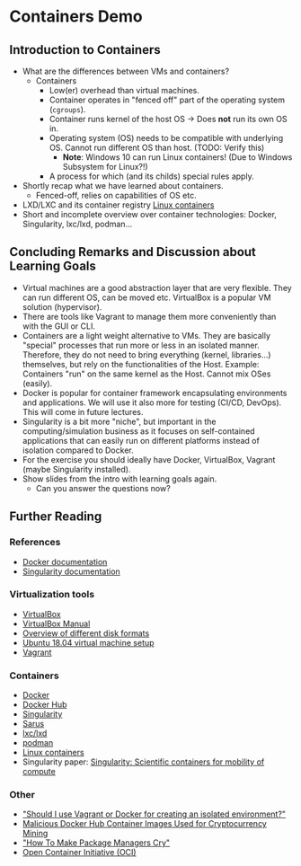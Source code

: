 # Containers Demo

## Introduction to Containers

- What are the differences between VMs and containers?
    - Containers
        - Low(er) overhead than virtual machines.
        - Container operates in "fenced off" part of the operating system (`cgroups`).
        - Container runs kernel of the host OS -> Does **not** run its own OS in.
        - Operating system (OS) needs to be compatible with underlying OS. Cannot run different OS than host. (TODO: Verify this)
            - **Note**: Windows 10 can run Linux containers! (Due to Windows Subsystem for Linux?!)
        - A process for which (and its childs) special rules apply.
- Shortly recap what we have learned about containers.
    - Fenced-off, relies on capabilities of OS etc.
- LXD/LXC and its container registry [Linux containers](https://linuxcontainers.org/)
- Short and incomplete overview over container technologies: Docker, Singularity, lxc/lxd, podman...

## Concluding Remarks and Discussion about Learning Goals

- Virtual machines are a good abstraction layer that are very flexible. They can run different OS, can be moved etc. VirtualBox is a popular VM solution (hypervisor).
- There are tools like Vagrant to manage them more conveniently than with the GUI or CLI.
- Containers are a light weight alternative to VMs. They are basically "special" processes that run more or less in an isolated manner. Therefore, they do not need to bring everything (kernel, libraries...) themselves, but rely on the functionalities of the Host. Example: Containers "run" on the same kernel as the Host. Cannot mix OSes (easily).
- Docker is popular for container framework encapsulating environments and applications. We will use it also more for testing (CI/CD, DevOps). This will come in future lectures.
- Singularity is a bit more "niche", but important in the computing/simulation business as it focuses on self-contained applications that can easily run on different platforms instead of isolation compared to Docker.
- For the exercise you should ideally have Docker, VirtualBox, Vagrant (maybe Singularity installed).
- Show slides from the intro with learning goals again.
    - Can you answer the questions now?

## Further Reading

### References

- [Docker documentation](https://docs.docker.com/)
- [Singularity documentation](https://sylabs.io/docs/)

### Virtualization tools

- [VirtualBox](https://www.virtualbox.org/)
- [VirtualBox Manual](https://www.virtualbox.org/manual/UserManual.html)
- [Overview of different disk formats](https://www.parallels.com/blogs/ras/vdi-vs-vhd-vs-vmdk/)
- [Ubuntu 18.04 virtual machine setup](https://codebots.com/docs/ubuntu-18-04-virtual-machine-setup)
- [Vagrant](https://www.vagrantup.com/)

### Containers

- [Docker](https://www.docker.com/)
- [Docker Hub](https://hub.docker.com/)
- [Singularity](https://sylabs.io/)
- [Sarus](https://user.cscs.ch/tools/containers/sarus/)
- [lxc/lxd](https://linuxcontainers.org/)
- [podman](https://podman.io/)
- [Linux containers](https://linuxcontainers.org/)
- Singularity paper: [Singularity: Scientific containers for mobility of compute](https://doi.org/10.1371/journal.pone.0177459)

### Other

- ["Should I use Vagrant or Docker for creating an isolated environment?"](https://stackoverflow.com/questions/16647069/should-i-use-vagrant-or-docker-for-creating-an-isolated-environment)
- [Malicious Docker Hub Container Images Used for Cryptocurrency Mining](https://www.trendmicro.com/vinfo/fr/security/news/virtualization-and-cloud/malicious-docker-hub-container-images-cryptocurrency-mining)
- ["How To Make Package Managers Cry"](https://archive.fosdem.org/2018/schedule/event/how_to_make_package_managers_cry/)
- [Open Container Initiative (OCI)](https://opencontainers.org/)
